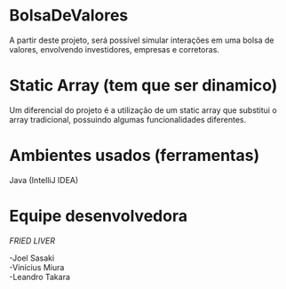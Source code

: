 # BolsaDeValores
A partir deste projeto, será possível simular interações em uma bolsa de valores, envolvendo investidores, empresas e corretoras.

# Static Array (tem que ser dinamico)
Um diferencial do projeto é a utilização de um static array que substitui o array tradicional, possuindo algumas funcionalidades diferentes.

# Ambientes usados (ferramentas)
Java (IntelliJ IDEA)

# Equipe desenvolvedora
*FRIED LIVER*

-Joel Sasaki  
-Vinícius Miura  
-Leandro Takara
